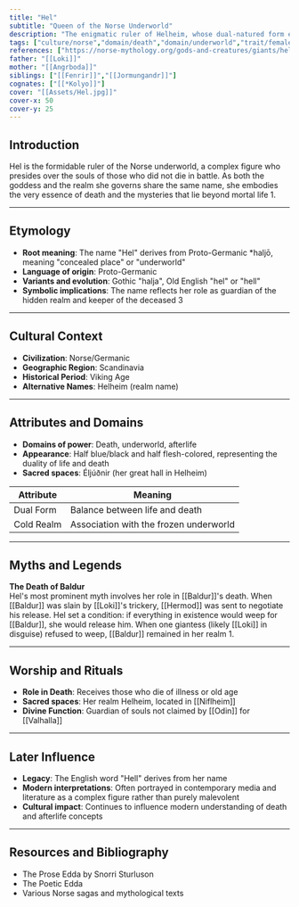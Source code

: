 ```yaml
---
title: "Hel"
subtitle: "Queen of the Norse Underworld"
description: "The enigmatic ruler of Helheim, whose dual-natured form embodies the threshold between life and death"
tags: ["culture/norse","domain/death","domain/underworld","trait/female","trait/deity","trait/giant"]
references: ["https://norse-mythology.org/gods-and-creatures/giants/hel/","https://en.wikipedia.org/wiki/Hel_(mythological_being)","https://vikingr.org/norse-gods-goddesses/hel"]
father: "[[Loki]]"
mother: "[[Angrboda]]"
siblings: ["[[Fenrir]]","[[Jormungandr]]"]
cognates: ["[[*Kolyo]]"]
cover: "[[Assets/Hel.jpg]]"
cover-x: 50
cover-y: 25
---
```

##  Introduction
Hel is the formidable ruler of the Norse underworld, a complex figure who presides over the souls of those who did not die in battle. As both the goddess and the realm she governs share the same name, she embodies the very essence of death and the mysteries that lie beyond mortal life <mcreference link="https://norse-mythology.org/gods-and-creatures/giants/hel/" index="1">1</mcreference>.

---

## Etymology

- **Root meaning**: The name "Hel" derives from Proto-Germanic *haljō, meaning "concealed place" or "underworld"
- **Language of origin**: Proto-Germanic
- **Variants and evolution**: Gothic "halja", Old English "hel" or "hell"
- **Symbolic implications**: The name reflects her role as guardian of the hidden realm and keeper of the deceased <mcreference link="https://vikingr.org/norse-gods-goddesses/hel" index="3">3</mcreference>

---

##  Cultural Context

- **Civilization**: Norse/Germanic
- **Geographic Region**: Scandinavia
- **Historical Period**: Viking Age
- **Alternative Names**: Helheim (realm name)

---

## Attributes and Domains

- **Domains of power**: Death, underworld, afterlife
- **Appearance**: Half blue/black and half flesh-colored, representing the duality of life and death
- **Sacred spaces**: Éljúðnir (her great hall in Helheim)

| Attribute | Meaning |
|-----------|----------|
| Dual Form | Balance between life and death |
| Cold Realm | Association with the frozen underworld |

---

## Myths and Legends

**The Death of Baldur**  
Hel's most prominent myth involves her role in [[Baldur]]'s death. When [[Baldur]] was slain by [[Loki]]'s trickery, [[Hermod]] was sent to negotiate his release. Hel set a condition: if everything in existence would weep for [[Baldur]], she would release him. When one giantess (likely [[Loki]] in disguise) refused to weep, [[Baldur]] remained in her realm <mcreference link="https://norse-mythology.org/gods-and-creatures/giants/hel/" index="1">1</mcreference>.

---

## Worship and Rituals

- **Role in Death**: Receives those who die of illness or old age
- **Sacred spaces**: Her realm Helheim, located in [[Niflheim]]
- **Divine Function**: Guardian of souls not claimed by [[Odin]] for [[Valhalla]]

---

## Later Influence

- **Legacy**: The English word "Hell" derives from her name
- **Modern interpretations**: Often portrayed in contemporary media and literature as a complex figure rather than purely malevolent
- **Cultural impact**: Continues to influence modern understanding of death and afterlife concepts

---

## Resources and Bibliography

- The Prose Edda by Snorri Sturluson
- The Poetic Edda
- Various Norse sagas and mythological texts